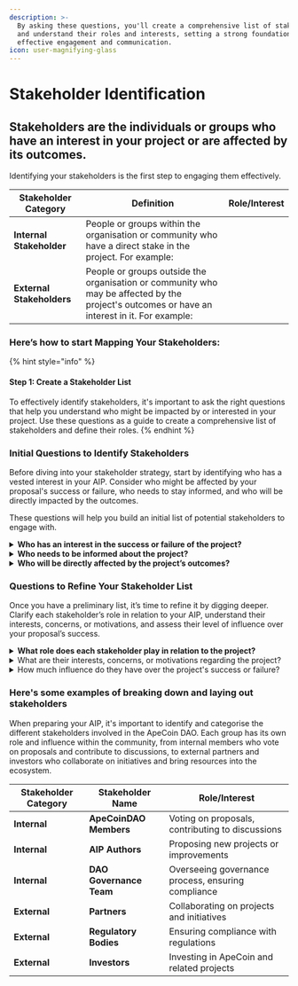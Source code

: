 ```yaml
---
description: >-
  By asking these questions, you'll create a comprehensive list of stakeholders
  and understand their roles and interests, setting a strong foundation for
  effective engagement and communication.
icon: user-magnifying-glass
---
```


# Stakeholder Identification

## **Stakeholders** are the individuals or groups who have an interest in your project or are affected by its outcomes.&#x20;

Identifying your stakeholders is the first step to engaging them effectively.

<table data-card-size="large" data-view="cards" data-full-width="false"><thead><tr><th>Stakeholder Category</th><th>Definition </th><th data-hidden>Role/Interest</th></tr></thead><tbody><tr><td><strong>Internal Stakeholder</strong></td><td>People or groups within the organisation or community who have a direct stake in the project. For example:</td><td></td></tr><tr><td><strong>External Stakeholders</strong></td><td>People or groups outside the organisation or community who may be affected by the project's outcomes or have an interest in it. For example:</td><td></td></tr></tbody></table>

### Here’s how to start Mapping Your Stakeholders:

{% hint style="info" %}
#### Step 1: Create a Stakeholder List

To effectively identify stakeholders, it's important to ask the right questions that help you understand who might be impacted by or interested in your project. Use these questions as a guide to create a comprehensive list of stakeholders and define their roles.
{% endhint %}

### Initial Questions to Identify Stakeholders

Before diving into your stakeholder strategy, start by identifying who has a vested interest in your AIP. Consider who might be affected by your proposal's success or failure, who needs to stay informed, and who will be directly impacted by the outcomes.&#x20;

These questions will help you build an initial list of potential stakeholders to engage with.

<details>

<summary><strong>Who has an interest in the success or failure of the project?</strong></summary>

Consider those who are not directly affected but who have a vested interest in the project's outcome. This could include people who support or oppose the project for various reasons.

</details>

<details>

<summary><strong>Who needs to be informed about the project?</strong></summary>

Identify individuals or groups who must be kept in the loop, even if they are not actively participating in the project. This could include higher-level decision-makers, regulatory bodies, or community members.

</details>

<details>

<summary><strong>Who will be directly affected by the project’s outcomes?</strong></summary>

Think about individuals or groups who will see a direct impact from the project's results. Are there people whose work, investment, or daily routines might change because of what you’re doing?

</details>

### Questions to Refine Your Stakeholder List

Once you have a preliminary list, it’s time to refine it by digging deeper. Clarify each stakeholder’s role in relation to your AIP, understand their interests, concerns, or motivations, and assess their level of influence over your proposal’s success.

<details>

<summary><strong>What role does each stakeholder play in relation to the project?</strong></summary>

Understand whether each stakeholder is an internal member shaping the community from within or an external player influencing from the outside. Recognise their unique position and potential impact—whether they are decision-makers, influencers, or those affected by the project's outcomes—so you can tailor your approach to engage them effectively.

</details>

<details>

<summary>What are their interests, concerns, or motivations regarding the project?</summary>

Dive deeper into what truly drives each stakeholder. Are they motivated by financial returns, policy adherence, community growth, or something else entirely? By pinpointing their core motivations, you can align your proposal to address their concerns and highlight the benefits that matter most to them.

</details>

<details>

<summary>How much influence do they have over the project's success or failure?</summary>

Evaluate the power dynamics at play. Determine who holds significant sway, whose support can accelerate your proposal, or whose opposition could stall it. Knowing their level of influence allows you to prioritize your efforts and strategically engage with those who can shape the project's direction and outcome.

</details>

### Here's some examples of breaking down and laying out stakeholders

When preparing your AIP, it's important to identify and categorise the different stakeholders involved in the ApeCoin DAO. Each group has its own role and influence within the community, from internal members who vote on proposals and contribute to discussions, to external partners and investors who collaborate on initiatives and bring resources into the ecosystem.&#x20;

<table data-card-size="large" data-view="cards" data-full-width="false"><thead><tr><th>Stakeholder Category</th><th>Stakeholder Name</th><th>Role/Interest</th></tr></thead><tbody><tr><td><strong>Internal</strong></td><td><strong>ApeCoinDAO Members</strong></td><td>Voting on proposals, contributing to discussions</td></tr><tr><td><strong>Internal</strong></td><td><strong>AIP Authors</strong> </td><td>Proposing new projects or improvements</td></tr><tr><td><strong>Internal</strong></td><td><strong>DAO Governance Team</strong> </td><td>Overseeing governance process, ensuring compliance</td></tr><tr><td><strong>External</strong></td><td><strong>Partners</strong> </td><td>Collaborating on projects and initiatives</td></tr><tr><td><strong>External</strong></td><td><strong>Regulatory Bodies</strong> </td><td>Ensuring compliance with regulations</td></tr><tr><td><strong>External</strong></td><td><strong>Investors</strong></td><td>Investing in ApeCoin and related projects</td></tr></tbody></table>
